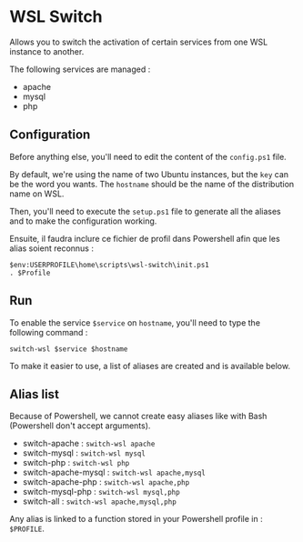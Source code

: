 # WSL Switch

Allows you to switch the activation of certain services from one WSL instance to another.

The following services are managed :

- apache
- mysql
- php

## Configuration

Before anything else, you'll need to edit the content of the `config.ps1` file.

By default, we're using the name of two Ubuntu instances, but the `key` can be the word you wants.
The `hostname` should be the name of the distribution name on WSL.

Then, you'll need to execute the `setup.ps1` file to generate all the aliases and to make the configuration working.

Ensuite, il faudra inclure ce fichier de profil dans Powershell afin que les alias soient reconnus :

```
$env:USERPROFILE\home\scripts\wsl-switch\init.ps1
. $Profile
```

## Run

To enable the service `$service` on `hostname`, you'll need to type the following command :

```
switch-wsl $service $hostname
```

To make it easier to use, a list of aliases are created and is available below.

## Alias list

Because of Powershell, we cannot create easy aliases like with Bash (Powershell don't accept arguments).

- switch-apache : `switch-wsl apache`
- switch-mysql : `switch-wsl mysql`
- switch-php : `switch-wsl php`
- switch-apache-mysql : `switch-wsl apache,mysql`
- switch-apache-php : `switch-wsl apache,php`
- switch-mysql-php : `switch-wsl mysql,php`
- switch-all : `switch-wsl apache,mysql,php`

Any alias is linked to a function stored in your Powershell profile in : `$PROFILE`.  
